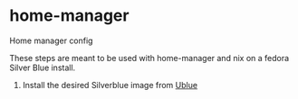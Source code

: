 # home-manager
Home manager config

These steps are meant to be used with home-manager and nix on a fedora Silver Blue install.

1. Install the desired Silverblue image from [Ublue](https://ublue.it)
